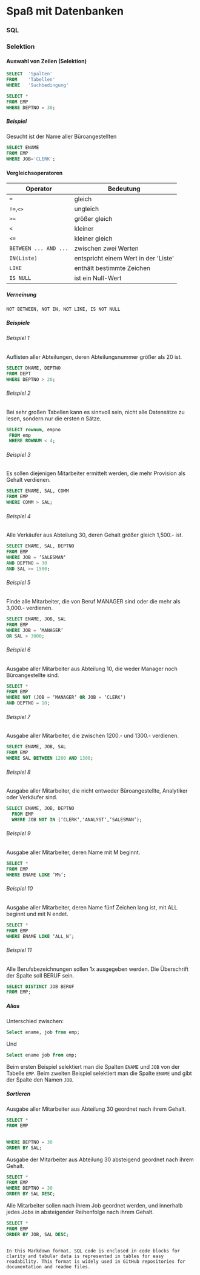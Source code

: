 # Spaß mit Datenbanken
### SQL
### Selektion

#### Auswahl von Zeilen (Selektion)

```sql
SELECT  'Spalten'
FROM    'Tabellen'
WHERE   'Suchbedingung'
```

```sql
SELECT *
FROM EMP
WHERE DEPTNO = 30;
```

##### Beispiel

Gesucht ist der Name aller Büroangestellten

```sql
SELECT ENAME
FROM EMP
WHERE JOB='CLERK';
```

#### Vergleichsoperatoren
| Operator | Bedeutung |
|----------|-----------|
| `=`      | gleich    |
| `!=`,`<>`| ungleich  |
| `>=`     | größer gleich |
| `<`      | kleiner   |
| `<=`     | kleiner gleich |
| `BETWEEN ... AND ...` | zwischen zwei Werten |
| `IN(Liste)` | entspricht einem Wert in der 'Liste' |
| `LIKE`   | enthält bestimmte Zeichen |
| `IS NULL`| ist ein Null-Wert |

##### Verneinung

```plaintext
NOT BETWEEN, NOT IN, NOT LIKE, IS NOT NULL
```

##### Beispiele
###### Beispiel 1
Auflisten aller Abteilungen, deren Abteilungsnummer größer als 20 ist.

```sql
SELECT DNAME, DEPTNO
FROM DEPT
WHERE DEPTNO > 20;
```

###### Beispiel 2
Bei sehr großen Tabellen kann es sinnvoll sein, nicht alle Datensätze zu lesen, sondern nur die ersten n Sätze.

```sql
SELECT rownum, empno
 FROM emp
 WHERE ROWNUM < 4;
```

###### Beispiel 3
Es sollen diejenigen Mitarbeiter ermittelt werden, die mehr Provision als Gehalt verdienen.

```sql
SELECT ENAME, SAL, COMM
FROM EMP
WHERE COMM > SAL;
```

###### Beispiel 4
Alle Verkäufer aus Abteilung 30, deren Gehalt größer gleich 1,500.- ist.

```sql
SELECT ENAME, SAL, DEPTNO
FROM EMP
WHERE JOB = ‘SALESMAN‘
AND DEPTNO = 30
AND SAL >= 1500;
```

###### Beispiel 5
Finde alle Mitarbeiter, die von Beruf MANAGER sind oder die mehr als 3,000.- verdienen.

```sql
SELECT ENAME, JOB, SAL
FROM EMP
WHERE JOB = ’MANAGER’
OR SAL > 3000;
```

###### Beispiel 6
Ausgabe aller Mitarbeiter aus Abteilung 10, die weder Manager noch Büroangestellte sind.

```sql
SELECT *
FROM EMP
WHERE NOT (JOB = ‘MANAGER‘ OR JOB = ‘CLERK‘)
AND DEPTNO = 10;
```

###### Beispiel 7
Ausgabe aller Mitarbeiter, die zwischen 1200.- und 1300.- verdienen.

```sql
SELECT ENAME, JOB, SAL
FROM EMP
WHERE SAL BETWEEN 1200 AND 1300;
```

###### Beispiel 8
Ausgabe aller Mitarbeiter, die nicht entweder Büroangestellte, Analytiker oder Verkäufer sind.

```sql
SELECT ENAME, JOB, DEPTNO
  FROM EMP
  WHERE JOB NOT IN (‘CLERK‘,‘ANALYST‘,’SALESMAN’);
```

###### Beispiel 9
Ausgabe aller Mitarbeiter, deren Name mit M beginnt.

```sql
SELECT *
FROM EMP
WHERE ENAME LIKE ‘M%‘;
```

###### Beispiel 10
Ausgabe aller Mitarbeiter, deren Name fünf Zeichen lang ist, mit ALL beginnt und mit N endet.

```sql
SELECT *
FROM EMP
WHERE ENAME LIKE ‘ALL_N‘;
```

###### Beispiel 11
Alle Berufsbezeichnungen sollen 1x ausgegeben werden. Die Überschrift der Spalte soll BERUF sein.

```sql
SELECT DISTINCT JOB BERUF
FROM EMP;
```

##### Alias
Unterschied zwischen:

```sql
Select ename, job from emp;
```
Und

```sql
Select ename job from emp;
```

Beim ersten Beispiel selektiert man die Spalten `ENAME` und `JOB` von der Tabelle `EMP`.
Beim zweiten Beispiel selektiert man die Spalte `ENAME` und gibt der Spalte den Namen `JOB`.

##### Sortieren
Ausgabe aller Mitarbeiter aus Abteilung 30 geordnet nach ihrem Gehalt.

```sql
SELECT *
FROM EMP


WHERE DEPTNO = 30
ORDER BY SAL;
```

Ausgabe der Mitarbeiter aus Abteilung 30 absteigend geordnet nach ihrem Gehalt.

```sql
SELECT *
FROM EMP
WHERE DEPTNO = 30
ORDER BY SAL DESC;
```

Alle Mitarbeiter sollen nach ihrem Job geordnet werden, und innerhalb jedes Jobs in absteigender Reihenfolge nach ihrem Gehalt.

```sql
SELECT *
FROM EMP
ORDER BY JOB, SAL DESC;
```
```

In this Markdown format, SQL code is enclosed in code blocks for clarity and tabular data is represented in tables for easy readability. This format is widely used in GitHub repositories for documentation and readme files.
